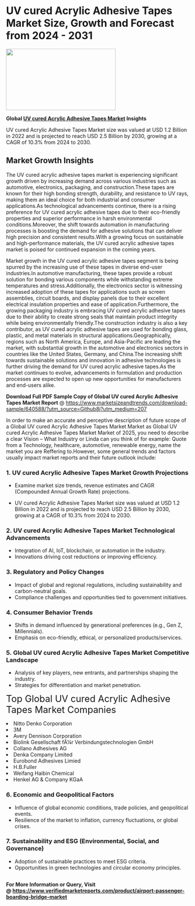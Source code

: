 <H1>UV cured Acrylic Adhesive Tapes Market Size, Growth and Forecast from 2024 - 2031</H1><img class="aligncenter size-medium wp-image-584254" src="https://thirdeyenews.in/wp-content/uploads/2024/09/Global-Market-Research-300x168.jpeg" alt="" width="300" height="168" /><p><strong>Global&nbsp;<a href="https://www.marketsizeandtrends.com/download-sample/640588/?utm_source=Github8j?utm_medium=207">UV cured Acrylic Adhesive Tapes Market</a> Insights</strong></p><p>UV cured Acrylic Adhesive Tapes Market size was valued at USD 1.2 Billion in 2022 and is projected to reach USD 2.5 Billion by 2030, growing at a CAGR of 10.3% from 2024 to 2030.</p><p><h2>Market Growth Insights</h2> <p>The UV cured acrylic adhesive tapes market is experiencing significant growth driven by increasing demand across various industries such as automotive, electronics, packaging, and construction.These tapes are known for their high bonding strength, durability, and resistance to UV rays, making them an ideal choice for both industrial and consumer applications.As technological advancements continue, there is a rising preference for UV cured acrylic adhesive tapes due to their eco-friendly properties and superior performance in harsh environmental conditions.Moreover, the shift towards automation in manufacturing processes is boosting the demand for adhesive solutions that can deliver high precision and consistent results.With a growing focus on sustainable and high-performance materials, the UV cured acrylic adhesive tapes market is poised for continued expansion in the coming years.</p> <p>Market growth in the UV cured acrylic adhesive tapes segment is being spurred by the increasing use of these tapes in diverse end-user industries.In automotive manufacturing, these tapes provide a robust solution for bonding various components while withstanding extreme temperatures and stress.Additionally, the electronics sector is witnessing increased adoption of these tapes for applications such as screen assemblies, circuit boards, and display panels due to their excellent electrical insulation properties and ease of application.Furthermore, the growing packaging industry is embracing UV cured acrylic adhesive tapes due to their ability to create strong seals that maintain product integrity while being environmentally friendly.The construction industry is also a key contributor, as UV cured acrylic adhesive tapes are used for bonding glass, plastic, and metal materials in structural applications.Geographically, regions such as North America, Europe, and Asia-Pacific are leading the market, with substantial growth in the automotive and electronics sectors in countries like the United States, Germany, and China.The increasing shift towards sustainable solutions and innovation in adhesive technologies is further driving the demand for UV cured acrylic adhesive tapes.As the market continues to evolve, advancements in formulation and production processes are expected to open up new opportunities for manufacturers and end-users alike.<p><span class=""><strong>Download Full PDF Sample Copy of Global UV cured Acrylic Adhesive Tapes Market Report</strong> @ <a href="https://www.marketsizeandtrends.com/download-sample/640588/?utm_source=Github8j?utm_medium=207" target="_blank">https://www.marketsizeandtrends.com/download-sample/640588/?utm_source=Github8j?utm_medium=207</a></span></p><p>In order to make an accurate and perceptive description of future scope of a Global&nbsp;UV cured Acrylic Adhesive Tapes Market Market as Global&nbsp;UV cured Acrylic Adhesive Tapes Market Market of 2025, you need to describe a clear Vision &ndash; What Industry or Linda can you think of for example: Quote from a Technology, healthcare, automotive, renewable energy, name the market you are Reffering to.However, some general trends and factors usually impact market reports and their future outlook include:</p><h3>1.&nbsp;<strong>UV cured Acrylic Adhesive Tapes Market Growth Projections</strong></h3><ul><li>Examine market size trends, revenue estimates and CAGR (Compounded Annual Growth Rate) projections.</li><li><p>UV cured Acrylic Adhesive Tapes Market size was valued at USD 1.2 Billion in 2022 and is projected to reach USD 2.5 Billion by 2030, growing at a CAGR of 10.3% from 2024 to 2030.</p></li></ul><h3>2.&nbsp;<strong>UV cured Acrylic Adhesive Tapes Market Technological Advancements</strong></h3><ul><li>Integration of AI, IoT, blockchain, or automation in the industry.</li><li>Innovations driving cost reductions or improving efficiency.</li></ul><h3>3.&nbsp;<strong>Regulatory and Policy Changes</strong></h3><ul><li>Impact of global and regional regulations, including sustainability and carbon-neutral goals.</li><li>Compliance challenges and opportunities tied to government initiatives.</li></ul><h3>4.&nbsp;<strong>Consumer Behavior Trends</strong></h3><ul><li>Shifts in demand influenced by generational preferences (e.g., Gen Z, Millennials).</li><li>Emphasis on eco-friendly, ethical, or personalized products/services.</li></ul><h3>5.&nbsp;<strong>Global UV cured Acrylic Adhesive Tapes Market Competitive Landscape</strong></h3><ul><li>Analysis of key players, new entrants, and partnerships shaping the industry.</li><li>Strategies for differentiation and market penetration.</li></ul><p data-pm-slice="1 1 []"><span style="color: inherit; font-family: inherit; font-size: 25px;">Top Global UV cured Acrylic Adhesive Tapes Market Companies</span></p><div class="" data-test-id=""><p><li>Nitto Denko Corporation</li><li> 3M</li><li> Avery Dennison Corporation</li><li> Biolink Gesellschaft fÃ¼r Verbindungstechnologien GmbH</li><li> Collano Adhesives AG</li><li> Denka Company Limited</li><li> Eurobond Adhesives Limied</li><li> H.B.Fuller</li><li> Weifang Haibin Chemical</li><li> Henkel AG & Company KGaA</li></p></div><h3>6.&nbsp;<strong>Economic and Geopolitical Factors</strong></h3><ul><li>Influence of global economic conditions, trade policies, and geopolitical events.</li><li>Resilience of the market to inflation, currency fluctuations, or global crises.</li></ul><h3>7.&nbsp;<strong>Sustainability and ESG (Environmental, Social, and Governance)</strong></h3><ul><li>Adoption of sustainable practices to meet ESG criteria.</li><li>Opportunities in green technologies and circular economy principles.</li></ul><h2><strong style="font-size: 14px;">For More Information or Query, Visit @&nbsp;</strong><a style="background-color: #ffffff; font-size: 14px;" href="https://www.marketsizeandtrends.com/report/uv-cured-acrylic-adhesive-tapes-market/" target="_blank">https://www.verifiedmarketreports.com/product/airport-passenger-boarding-bridge-market</a></h2>